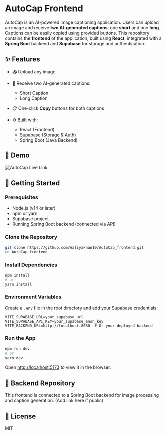 # AutoCap Frontend

AutoCap is an AI-powered image captioning application. Users can upload an image and receive **two AI-generated captions**: one **short** and one **long**. Captions can be easily copied using provided buttons. This repository contains the **frontend** of the application, built using **React**, integrated with a **Spring Boot** backend and **Supabase** for storage and authentication.

## ✨ Features

* 📤 Upload any image
* 🤖 Receive two AI-generated captions:

  * Short Caption
  * Long Caption
* 📋 One-click **Copy** buttons for both captions
* ⚙️ Built with:

  * React (Frontend)
  * Supabase (Storage & Auth)
  * Spring Boot (Java Backend)

## 📸 Demo

![AutoCap Live Link](https://autocapai.netlify.app/)

## 🚀 Getting Started

### Prerequisites

* Node.js (v14 or later)
* npm or yarn
* Supabase project
* Running Spring Boot backend (connected via API)

### Clone the Repository

```bash
git clone https://github.com/Aaliyakhan10/AutoCap_frontend.git
cd AutoCap_frontend
```

### Install Dependencies

```bash
npm install
# or
yarn install
```

### Environment Variables

Create a `.env` file in the root directory and add your Supabase credentials:

```env
VITE_SUPABASE_URL=your_supabase_url
VITE_SUPABASE_API_KEY=your_supabase_anon_key
VITE_BACKEND_URL=http://localhost:8080  # Or your deployed backend
```

### Run the App

```bash
npm run dev
# or
yarn dev
```

Open [http://localhost:5173](http://localhost:5173) to view it in the browser.

## 🔗 Backend Repository

This frontend is connected to a Spring Boot backend for image processing and caption generation. (Add link here if public)

## 📄 License

MIT

